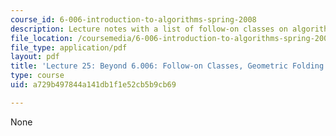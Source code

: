 ```yaml
---
course_id: 6-006-introduction-to-algorithms-spring-2008
description: Lecture notes with a list of follow-on classes on algorithms and theory.
file_location: /coursemedia/6-006-introduction-to-algorithms-spring-2008/a729b497844a141db1f1e52cb5b9cb69_lec25.pdf
file_type: application/pdf
layout: pdf
title: 'Lecture 25: Beyond 6.006: Follow-on Classes, Geometric Folding Algorithms'
type: course
uid: a729b497844a141db1f1e52cb5b9cb69

---
```

None